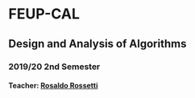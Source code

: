 # FEUP-CAL
## Design and Analysis of Algorithms
### 2019/20 2nd Semester
#### Teacher: <a href="mailto:rossetti@fe.up.pt">Rosaldo Rossetti</a>
